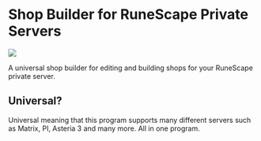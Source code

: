 # Shop Builder for RuneScape Private Servers


![](http://i.imgur.com/O6bUNWW.png) 

A universal shop builder for editing and building shops for your RuneScape private server.

## Universal?
Universal meaning that this program supports many different servers such as Matrix, PI, Asteria 3 and many more. All in one program.